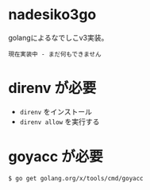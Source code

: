 # nadesiko3go

golangによるなでしこv3実装。

``現在実装中 - まだ何もできません``

# direnv が必要

- ``direnv`` をインストール
- ``direnv allow`` を実行する

# goyacc が必要

```
$ go get golang.org/x/tools/cmd/goyacc
```


